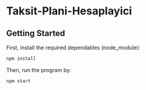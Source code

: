 # Taksit-Plani-Hesaplayici
 
## Getting Started

First, install the required dependables (node_module):

```bash
npm install

```
Then, run the program by:
```bash
npm start

```
